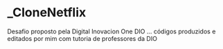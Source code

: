 # _CloneNetflix
Desafio proposto pela Digital Inovacion One DIO  ... códigos produzidos e editados por mim com tutoria de professores da DIO
